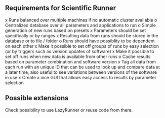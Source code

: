 Requirements for Scientific Runner
----------------------------------

x Runs balanced over multiple machines if no automatic cluster available
o Centralized database over all parameters and applications to run
o Simple generation of new runs based on presets
x Parameters should be set specifically or by ranges
x Resulting data from runs should be stored in the database or to file / folder
o Runs should have possiblity to be dependent on each other
x Make it possible to set off groups of runs by easy selection (or by triggers such as version updates of software)
x Make it possible to set off runs when new data is available from other runs
o Cache results based on parameter combination and software version
x Tag all data from each run with an unique ID that can be used to look up and compare data at a later time, also useful to see variations between versions of the software in use
x Create a nice GUI that allows easy access to results by parameter selection

Possible extensions
-------------------

Check possibility to use LazyRunner or reuse code from there.
